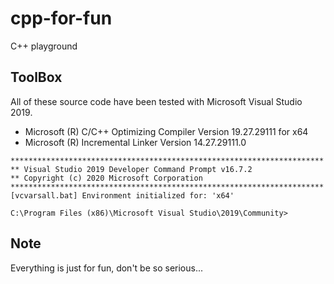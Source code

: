 # cpp-for-fun

C++ playground

## ToolBox

All of these source code have been tested with Microsoft Visual Studio 2019.

* Microsoft (R) C/C++ Optimizing Compiler Version 19.27.29111 for x64
* Microsoft (R) Incremental Linker Version 14.27.29111.0

```
**********************************************************************
** Visual Studio 2019 Developer Command Prompt v16.7.2
** Copyright (c) 2020 Microsoft Corporation
**********************************************************************
[vcvarsall.bat] Environment initialized for: 'x64'

C:\Program Files (x86)\Microsoft Visual Studio\2019\Community>
```

## Note

Everything is just for fun, don't be so serious...
